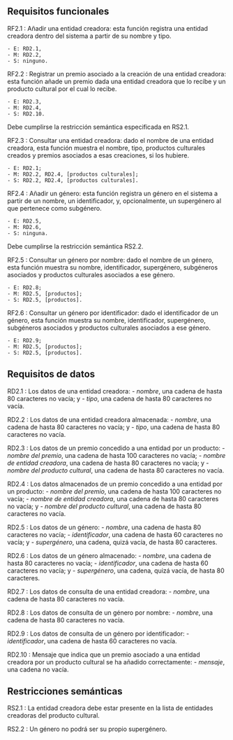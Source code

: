 ## Requisitos funcionales

RF2.1
: Añadir una entidad creadora: esta función registra una entidad creadora
  dentro del sistema a partir de su nombre y tipo.
  
    - E: RD2.1,
    - M: RD2.2,
    - S: ninguno.

RF2.2
: Registrar un premio asociado a la creación de una entidad creadora:
  esta función añade un premio dada una entidad creadora que lo recibe
  y un producto cultural por el cual lo recibe.
  
    - E: RD2.3,
    - M: RD2.4,
    - S: RD2.10.
  
  Debe cumplirse la restricción semántica especificada en RS2.1.

RF2.3
: Consultar una entidad creadora: dado el nombre de una entidad
  creadora, esta función muestra el nombre, tipo, productos culturales
  creados y premios asociados a esas creaciones, si los hubiere.

    - E: RD2.1;
    - M: RD2.2, RD2.4, [productos culturales];
    - S: RD2.2, RD2.4, [productos culturales].

RF2.4
: Añadir un género: esta función registra un género en el sistema a
  partir de un nombre, un identificador, y, opcionalmente, un
  supergénero al que pertenece como subgénero.
  
    - E: RD2.5,
    - M: RD2.6,
    - S: ninguna.

  Debe cumplirse la restricción semántica RS2.2.

RF2.5
: Consultar un género por nombre: dado el nombre de un género,
  esta función muestra su nombre, identificador, supergénero,
  subgéneros asociados y productos culturales asociados a ese género.

    - E: RD2.8;
    - M: RD2.5, [productos];
    - S: RD2.5, [productos].
    
RF2.6
: Consultar un género por identificador: dado el identificador de un género,
  esta función muestra su nombre, identificador, supergénero,
  subgéneros asociados y productos culturales asociados a ese género.

    - E: RD2.9;
    - M: RD2.5, [productos];
    - S: RD2.5, [productos].


## Requisitos de datos

RD2.1
: Los datos de una entidad creadora:
    - *nombre*, una cadena de hasta 80 caracteres no vacía; y
    - *tipo*, una cadena de hasta 80 caracteres no vacía.

RD2.2
: Los datos de una entidad creadora almacenada:
    - *nombre*, una cadena de hasta 80 caracteres no vacía; y
    - *tipo*, una cadena de hasta 80 caracteres no vacía.

RD2.3
: Los datos de un premio concedido a una entidad por un producto:
    - *nombre del premio*, una cadena de hasta 100 caracteres no vacía;
    - *nombre de entidad creadora*, una cadena de hasta 80 caracteres no vacía; y
    - *nombre del producto cultural*, una cadena de hasta 80 caracteres no vacía.

RD2.4
: Los datos almacenados de un premio concedido a una entidad por un
  producto:
    - *nombre del premio*, una cadena de hasta 100 caracteres no vacía;
    - *nombre de entidad creadora*, una cadena de hasta 80 caracteres no vacía; y
    - *nombre del producto cultural*, una cadena de hasta 80 caracteres no vacía.

RD2.5
: Los datos de un género:
    - *nombre*, una cadena de hasta 80 caracteres no vacía;
    - *identificador*, una cadena de hasta 60 caracteres no vacía; y
    - *supergénero*, una cadena, quizá vacía, de hasta 80 caracteres.

RD2.6
: Los datos de un género almacenado:
    - *nombre*, una cadena de hasta 80 caracteres no vacía;
    - *identificador*, una cadena de hasta 60 caracteres no vacía; y
    - *supergénero*, una cadena, quizá vacía, de hasta 80 caracteres.

RD2.7
: Los datos de consulta de una entidad creadora:
    - *nombre*, una cadena de hasta 80 caracteres no vacía.

RD2.8
: Los datos de consulta de un género por nombre:
    - *nombre*, una cadena de hasta 80 caracteres no vacía.

RD2.9
: Los datos de consulta de un género por identificador:
    - *identificador*, una cadena de hasta 60 caracteres no vacía.

RD2.10
: Mensaje que indica que un premio asociado a una entidad creadora por
  un producto cultural se ha añadido correctamente:
    - *mensaje*, una cadena no vacía.

## Restricciones semánticas

RS2.1
: La entidad creadora debe estar presente en la lista de entidades
  creadoras del producto cultural.

RS2.2
: Un género no podrá ser su propio supergénero.

